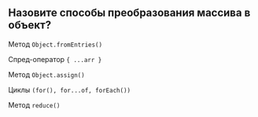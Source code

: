 ## Назовите способы преобразования массива в объект?

Метод `Object.fromEntries()`

Спред-оператор `{ ...arr }`

Метод `Object.assign()`

Циклы `(for(), for...of, forEach())`

Метод `reduce()`

